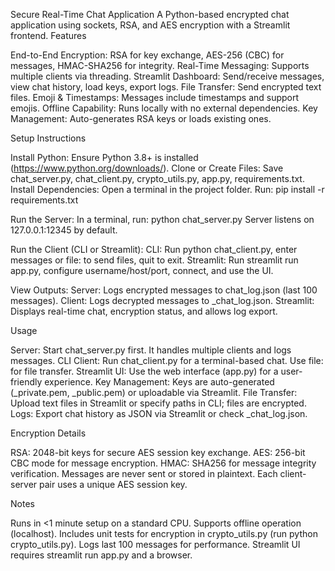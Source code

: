 Secure Real-Time Chat Application
A Python-based encrypted chat application using sockets, RSA, and AES encryption with a Streamlit frontend.
Features

End-to-End Encryption: RSA for key exchange, AES-256 (CBC) for messages, HMAC-SHA256 for integrity.
Real-Time Messaging: Supports multiple clients via threading.
Streamlit Dashboard: Send/receive messages, view chat history, load keys, export logs.
File Transfer: Send encrypted text files.
Emoji & Timestamps: Messages include timestamps and support emojis.
Offline Capability: Runs locally with no external dependencies.
Key Management: Auto-generates RSA keys or loads existing ones.

Setup Instructions

Install Python: Ensure Python 3.8+ is installed (https://www.python.org/downloads/).
Clone or Create Files: Save chat_server.py, chat_client.py, crypto_utils.py, app.py, requirements.txt.
Install Dependencies:
Open a terminal in the project folder.
Run: pip install -r requirements.txt


Run the Server:
In a terminal, run: python chat_server.py
Server listens on 127.0.0.1:12345 by default.


Run the Client (CLI or Streamlit):
CLI: Run python chat_client.py, enter messages or file:<path> to send files, quit to exit.
Streamlit: Run streamlit run app.py, configure username/host/port, connect, and use the UI.


View Outputs:
Server: Logs encrypted messages to chat_log.json (last 100 messages).
Client: Logs decrypted messages to <username>_chat_log.json.
Streamlit: Displays real-time chat, encryption status, and allows log export.



Usage

Server: Start chat_server.py first. It handles multiple clients and logs messages.
CLI Client: Run chat_client.py for a terminal-based chat. Use file:<path> for file transfer.
Streamlit UI: Use the web interface (app.py) for a user-friendly experience.
Key Management: Keys are auto-generated (<username>_private.pem, <username>_public.pem) or uploadable via Streamlit.
File Transfer: Upload text files in Streamlit or specify paths in CLI; files are encrypted.
Logs: Export chat history as JSON via Streamlit or check <username>_chat_log.json.

Encryption Details

RSA: 2048-bit keys for secure AES session key exchange.
AES: 256-bit CBC mode for message encryption.
HMAC: SHA256 for message integrity verification.
Messages are never sent or stored in plaintext.
Each client-server pair uses a unique AES session key.

Notes

Runs in <1 minute setup on a standard CPU.
Supports offline operation (localhost).
Includes unit tests for encryption in crypto_utils.py (run python crypto_utils.py).
Logs last 100 messages for performance.
Streamlit UI requires streamlit run app.py and a browser.
